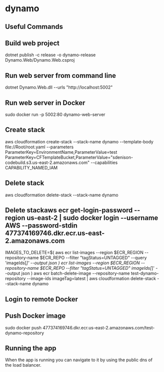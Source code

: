 # dynamo 

## Useful Commands

## Build web project
dotnet publish -c release -o dynamo-release Dynamo.Web/Dynamo.Web.csproj

## Run web server from command line
dotnet Dynamo.Web.dll --urls "http://localhost:5002"

## Run web server in Docker
sudo docker run -p 5002:80 dynamo-web-server

## Create stack
aws cloudformation create-stack --stack-name dynamo --template-body file://Root/root.yaml --parameters ParameterKey=EnvironmentName,ParameterValue=test ParameterKey=CFTemplateBucket,ParameterValue="sdenison-codebuild.s3.us-east-2.amazonaws.com" --capabilities CAPABILITY_NAMED_IAM

## Delete stack
aws cloudformation delete-stack --stack-name dynamo

## Delete stackaws ecr get-login-password --region us-east-2 | sudo docker login --username AWS --password-stdin 477374169746.dkr.ecr.us-east-2.amazonaws.com
IMAGES_TO_DELETE=$( aws ecr list-images --region $ECR_REGION --repository-name $ECR_REPO --filter "tagStatus=UNTAGGED" --query 'imageIds[*]' --output json )
ecr list-images --region $ECR_REGION --repository-name $ECR_REPO --filter "tagStatus=UNTAGGED" imageIds[*]' --output json )
aws ecr batch-delete-image --repository-name test-dynamo-repository --image-ids imageTag=latest |
aws cloudformation delete-stack --stack-name dynamo

## Login to remote Docker


## Push Docker image
sudo docker push 477374169746.dkr.ecr.us-east-2.amazonaws.com/test-dynamo-repository

## Running the app
When the app is running you can navigate to it by using the public dns of the load balancer.


